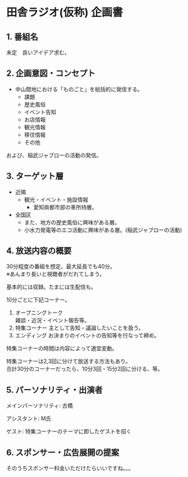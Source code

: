 # 田舎ラジオ(仮称) 企画書

## 1. 番組名

未定　良いアイデア求む。

## 2. 企画意図・コンセプト

- 中山間地における「ものごと」を総括的に発信する。
  - 課題
  - 歴史風俗
  - イベント告知
  - お店情報
  - 観光情報
  - 移住情報
  - その他

および、稲武ジャブローの活動の発信。

## 3. ターゲット層

- 近隣
  - 観光・イベント・施設情報
    - 愛知県都市部の車所持層。
- 全国区
  - また、地方の歴史風俗に興味がある層。
  - 小水力発電等のエコ活動に興味がある層。(稲武ジャブローの活動)

## 4. 放送内容の概要

30分程度の番組を想定。最大延長でも40分。  
※あんまり長いと視聴者がだれてしまう。

基本的には収録。たまには生配信も。

10分ごとに下記コーナー。

1. オープニングトーク  
   雑談・近況・イベント報告等。
2. 特集コーナー
   主として告知・議論したいことを扱う。
3. エンディング
   お決まりのイベントの告知等を行なって締め。

特集コーナーの時間は内容によって適宜変動。

特集コーナーは2,3回に分けて放送する方法もあり。  
合計30分のコーナーだったら、10分3回・15分2回に分ける、等。

## 5. パーソナリティ・出演者

メインパーソナリティ: 古橋

アシスタント: M氏

ゲスト: 特集コーナーのテーマに即したゲストを招く

## 6. スポンサー・広告展開の提案

そのうちスポンサー料金いただけたらいいですね。。。
